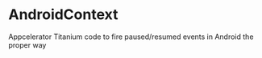 AndroidContext
==============

Appcelerator Titanium code to fire paused/resumed events in Android the proper way
